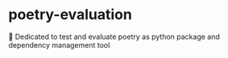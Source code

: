 # poetry-evaluation
🔎 Dedicated to test and evaluate poetry as python package and dependency management tool
